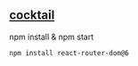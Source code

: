 ## <br><a href="https://cocktails-time.netlify.app/" target="_blank">cocktail</a>

npm install & npm start
```sh
npm install react-router-dom@6
```
